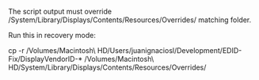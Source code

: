 The script output must override /System/Library/Displays/Contents/Resources/Overrides/ matching folder.

Run this in recovery mode:

cp -r /Volumes/Macintosh\ HD/Users/juanignaciosl/Development/EDID-Fix/DisplayVendorID-* /Volumes/Macintosh\ HD/System/Library/Displays/Contents/Resources/Overrides/
